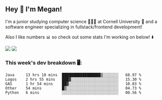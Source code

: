 ## Hey 👋 I'm Megan! 
I'm a junior studying computer science 👩🏻‍💻 at Cornell University 🐻 and a software engineer specializing in fullstack/frontend development!

Also I like numbers 📊 so check out some stats I'm working on below! ⬇️

<img src="https://github-readme-stats.meganyin13.vercel.app/api?username=meganyin13&show_icons=true&hide=stars&count_private=true" />

<img src="https://github-readme-stats.meganyin13.vercel.app/api/top-langs/?username=meganyin13&layout=compact&hide=Jupyter%20Notebook" />

### This week's dev breakdown 🖥:
<!--START_SECTION:waka-->
```text
Java     13 hrs 10 mins  █████████████████▒░░░░░░░   68.97 % 
Logos    2 hrs 55 mins   ███▓░░░░░░░░░░░░░░░░░░░░░   15.30 % 
GAS      1 hr 54 mins    ██▓░░░░░░░░░░░░░░░░░░░░░░   10.03 % 
Other    54 mins         █▒░░░░░░░░░░░░░░░░░░░░░░░   04.73 % 
Python   6 mins          ░░░░░░░░░░░░░░░░░░░░░░░░░   00.56 % 
```
<!--END_SECTION:waka-->

